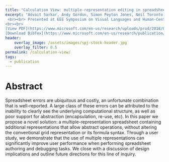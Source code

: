 ```yaml
---
title: "Calculation View: multiple-representation editing in spreadsheets"
excerpt: "Advait Sarkar, Andy Gordon, Simon Peyton Jones, Neil Toronto
 <br><br> Presented at EEE Symposium on Visual Languages and Human-Centric Computing (VL/HCC) <br> Published by IEEE
<br><br>
[View PDF](https://www.microsoft.com/en-us/research/uploads/prod/2018/06/tyvars-in-pats-haskell18-final.pdf){: .btn .btn--info ..btn--large}
[Download BibTex](https://www.microsoft.com/en-us/research/publication/type-variables-patterns/bibtex/){: .btn .btn--info ..btn--large}"
header:
    overlay_image: /assets/images/spj-stock-header.jpg 
    overlay_filter: 0.5
permalink: /calculation-view/
tags: 
  - publication 
---
```


# Abstract
Spreadsheet errors are ubiquitous and costly, an unfortunate combination that is well-reported. A large class of these errors can be attributed to the inability to clearly see the underlying computational structure, as well as poor support for abstraction (encapsulation, re-use, etc). In this paper we propose a novel solution: a multiple-representation spreadsheet containing additional representations that allow abstract operations, without altering the conventional grid representation or its formula syntax. Through a user study, we demonstrate that the use of multiple representations can significantly improve user performance when performing spreadsheet authoring and debugging tasks. We close with a discussion of design implications and outline future directions for this line of inquiry.



